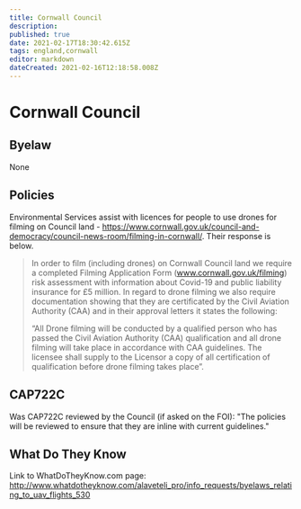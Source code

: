 ```yaml
---
title: Cornwall Council
description: 
published: true
date: 2021-02-17T18:30:42.615Z
tags: england,cornwall
editor: markdown
dateCreated: 2021-02-16T12:18:58.008Z
---
```


# Cornwall Council


## Byelaw
None

## Policies
Environmental Services assist with licences for people to use drones for filming on Council land - https://www.cornwall.gov.uk/council-and-democracy/council-news-room/filming-in-cornwall/. Their response is below. 

> In order to film (including drones) on Cornwall Council land we require a completed Filming Application Form (www.cornwall.gov.uk/filming) risk assessment with information about Covid-19 and public liability insurance for £5 million. In regard to drone filming we also require documentation showing that they are certificated by the Civil Aviation Authority (CAA) and in their approval letters it states the following: 
>
> “All Drone filming will be conducted by a qualified person who has passed the Civil Aviation Authority (CAA) qualification and all drone filming will take place in accordance with CAA guidelines.  The licensee shall supply to the Licensor a copy of all certification of qualification before drone filming takes place”.


## CAP722C

Was CAP722C reviewed by the Council (if asked on the FOI): "The policies will be reviewed to ensure that they are inline with current guidelines."

## What Do They Know

Link to WhatDoTheyKnow.com page:
http://www.whatdotheyknow.com/alaveteli_pro/info_requests/byelaws_relating_to_uav_flights_530


